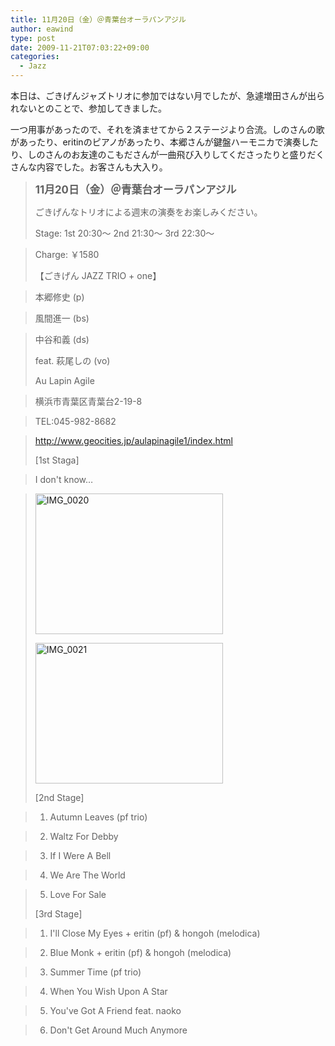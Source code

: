 ```yaml
---
title: 11月20日（金）＠青葉台オーラパンアジル
author: eawind
type: post
date: 2009-11-21T07:03:22+09:00
categories:
  - Jazz
---
```

本日は、ごきげんジャズトリオに参加ではない月でしたが、急遽増田さんが出られないとのことで、参加してきました。

一つ用事があったので、それを済ませてから２ステージより合流。しのさんの歌があったり、eritinのピアノがあったり、本郷さんが鍵盤ハーモニカで演奏したり、しのさんのお友達のこもださんが一曲飛び入りしてくださったりと盛りだくさんな内容でした。お客さんも大入り。

> **<big>11月20日（金）＠青葉台オーラパンアジル</big>**
>
> ごきげんなトリオによる週末の演奏をお楽しみください。
>
> Stage: 1st 20:30〜 2nd 21:30〜 3rd 22:30〜

> Charge: ￥1580
>
> 【ごきげん JAZZ TRIO + one】

> 本郷修史 (p)

> 風間進一 (bs)

> 中谷和義 (ds)
>
> feat. 萩尾しの (vo)
>
> Au Lapin Agile

> 横浜市青葉区青葉台2-19-8

> TEL:045-982-8682

> http://www.geocities.jp/aulapinagile1/index.html
>
> [1st Staga]

> I don't know&#8230;

> <span class="mt-enclosure mt-enclosure-image" style="display: inline;"><a href="/img/wp/2009/11/IMG_0020.jpg"><img class="alignnone size-medium wp-image-851" src="/img/wp/2009/11/IMG_0020.jpg" alt="IMG_0020" width="300" height="225" srcset="/img/wp/2009/11/IMG_0020.jpg 300w, /img/wp/2009/11/IMG_0020-1024x768.jpg 1024w" sizes="(max-width: 300px) 100vw, 300px" /></a></span>
>
> <span class="mt-enclosure mt-enclosure-image" style="display: inline;"><a href="/img/wp/2009/11/IMG_0021.jpg"><img class="alignnone size-medium wp-image-852" src="/img/wp/2009/11/IMG_0021.jpg" alt="IMG_0021" width="300" height="225" srcset="/img/wp/2009/11/IMG_0021.jpg 300w, /img/wp/2009/11/IMG_0021-1024x768.jpg 1024w" sizes="(max-width: 300px) 100vw, 300px" /></a></span>
>
> [2nd Stage]

> 1. Autumn Leaves (pf trio)

> 2. Waltz For Debby

> 3. If I Were A Bell

> 4. We Are The World

> 5. Love For Sale
>
> [3rd Stage]

> 1. I'll Close My Eyes + eritin (pf) & hongoh (melodica)

> 2. Blue Monk + eritin (pf) & hongoh (melodica)

> 3. Summer Time (pf trio)

> 4. When You Wish Upon A Star

> 5. You've Got A Friend feat. naoko

> 6. Don't Get Around Much Anymore
